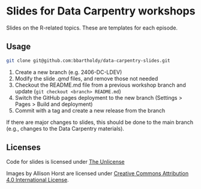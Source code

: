 # Slides for Data Carpentry workshops

Slides on the R-related topics. These are templates for each episode.

## Usage

```sh
git clone git@github.com:bbartholdy/data-carpentry-slides.git
```

1. Create a new branch (e.g. 2406-DC-LDEV)
2. Modify the slide *.qmd* files, and remove those not needed
3. Checkout the README.md file from a previous workshop branch and update (`git checkout <branch> README.md`)
4. Switch the GitHub pages deployment to the new branch (Settings > Pages > Build and deployment)
5. Commit with a tag and create a new release from the branch

If there are major changes to slides, this should be done to the main
branch (e.g., changes to the Data Carpentry materials).

## Licenses

Code for slides is licensed under [The Unlicense](LICENSE)

Images by Allison Horst are licensed under [Creative Commons Attribution 4.0 International License](https://creativecommons.org/licenses/by/4.0/legalcode.en).
